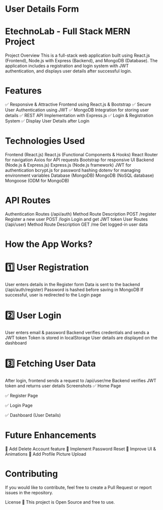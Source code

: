 # User Details Form


# EtechnoLab - Full Stack MERN Project
Project Overview
This is a full-stack web application built using React.js (Frontend), Node.js with Express (Backend), and MongoDB (Database). The application includes a registration and login system with JWT authentication, and displays user details after successful login.

# Features
✅ Responsive & Attractive Frontend using React.js & Bootstrap
✅ Secure User Authentication using JWT
✅ MongoDB Integration for storing user details
✅ REST API Implementation with Express.js
✅ Login & Registration System
✅ Display User Details after Login

# Technologies Used
Frontend (React.js)
React.js (Functional Components & Hooks)
React Router for navigation
Axios for API requests
Bootstrap for responsive UI
Backend (Node.js & Express.js)
Express.js (Node.js framework)
JWT for authentication
bcrypt.js for password hashing
dotenv for managing environment variables
Database (MongoDB)
MongoDB (NoSQL database)
Mongoose (ODM for MongoDB)


# API Routes
Authentication Routes (/api/auth)
Method	Route	Description
POST	/register	Register a new user
POST	/login	Login and get JWT token
User Routes (/api/user)
Method	Route	Description
GET	/me	Get logged-in user data

# How the App Works?
# 1️⃣ User Registration
User enters details in the Register form
Data is sent to the backend (/api/auth/register)
Password is hashed before saving in MongoDB
If successful, user is redirected to the Login page

# 2️⃣ User Login
User enters email & password
Backend verifies credentials and sends a JWT token
Token is stored in localStorage
User details are displayed on the dashboard

# 3️⃣ Fetching User Data
After login, frontend sends a request to /api/user/me
Backend verifies JWT token and returns user details
Screenshots
✅ Home Page

✅ Register Page

✅ Login Page

✅ Dashboard (User Details)

# Future Enhancements
🚀 Add Delete Account feature
🚀 Implement Password Reset
🚀 Improve UI & Animations
🚀 Add Profile Picture Upload

# Contributing
If you would like to contribute, feel free to create a Pull Request or report issues in the repository.

License
📜 This project is Open Source and free to use.
